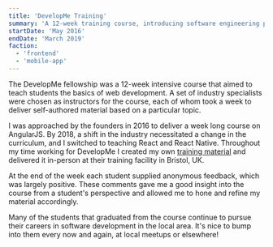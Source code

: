 ```yaml
---
title: 'DevelopMe Training'
summary: 'A 12-week training course, introducing software engineering principles to aspiring developers.'
startDate: 'May 2016'
endDate: 'March 2019'
faction:
  - 'frontend'
  - 'mobile-app'
---
```


The DevelopMe fellowship was a 12-week intensive course that aimed to teach students the basics of web development. A set of industry specialists were chosen as instructors for the course, each of whom took a week to deliver self-authored material based on a particular topic.

I was approached by the founders in 2016 to deliver a week long course on AngularJS. By 2018, a shift in the industry necessitated a change in the curriculum, and I switched to teaching React and React Native. Throughout my time working for DevelopMe I created my own [training material](https://github.com/studiozeffa/react-native-training-course) and delivered it in-person at their training facility in Bristol, UK.

At the end of the week each student supplied anonymous feedback, which was largely positive. These comments gave me a good insight into the course from a student's perspective and allowed me to hone and refine my material accordingly.

Many of the students that graduated from the course continue to pursue their careers in software development in the local area. It's nice to bump into them every now and again, at local meetups or elsewhere!

